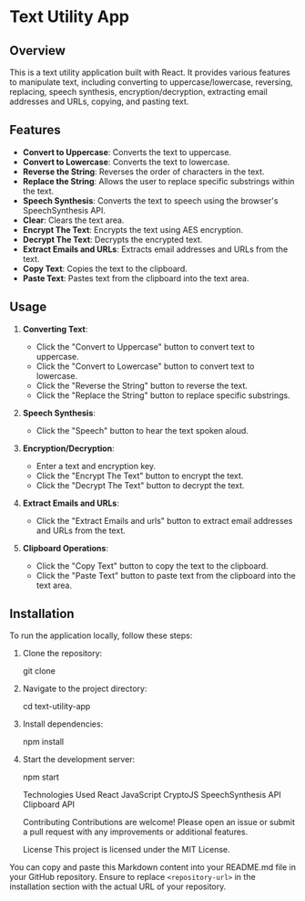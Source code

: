 # Text Utility App

## Overview

This is a text utility application built with React. It provides various features to manipulate text, including converting to uppercase/lowercase, reversing, replacing, speech synthesis, encryption/decryption, extracting email addresses and URLs, copying, and pasting text.

## Features

- **Convert to Uppercase**: Converts the text to uppercase.
- **Convert to Lowercase**: Converts the text to lowercase.
- **Reverse the String**: Reverses the order of characters in the text.
- **Replace the String**: Allows the user to replace specific substrings within the text.
- **Speech Synthesis**: Converts the text to speech using the browser's SpeechSynthesis API.
- **Clear**: Clears the text area.
- **Encrypt The Text**: Encrypts the text using AES encryption.
- **Decrypt The Text**: Decrypts the encrypted text.
- **Extract Emails and URLs**: Extracts email addresses and URLs from the text.
- **Copy Text**: Copies the text to the clipboard.
- **Paste Text**: Pastes text from the clipboard into the text area.

## Usage

1. **Converting Text**:
   - Click the "Convert to Uppercase" button to convert text to uppercase.
   - Click the "Convert to Lowercase" button to convert text to lowercase.
   - Click the "Reverse the String" button to reverse the text.
   - Click the "Replace the String" button to replace specific substrings.

2. **Speech Synthesis**:
   - Click the "Speech" button to hear the text spoken aloud.

3. **Encryption/Decryption**:
   - Enter a text and encryption key.
   - Click the "Encrypt The Text" button to encrypt the text.
   - Click the "Decrypt The Text" button to decrypt the text.

4. **Extract Emails and URLs**:
   - Click the "Extract Emails and urls" button to extract email addresses and URLs from the text.

5. **Clipboard Operations**:
   - Click the "Copy Text" button to copy the text to the clipboard.
   - Click the "Paste Text" button to paste text from the clipboard into the text area.

## Installation

To run the application locally, follow these steps:

1. Clone the repository:

   git clone <repository-url>

2. Navigate to the project directory:

    cd text-utility-app

3. Install dependencies:

    npm install

4. Start the development server:

    npm start


    Technologies Used
    React
    JavaScript
    CryptoJS
    SpeechSynthesis API
    Clipboard API

    Contributing
Contributions are welcome! Please open an issue or submit a pull request with any improvements or additional features.

    License
    This project is licensed under the MIT License.
    
You can copy and paste this Markdown content into your README.md file in your GitHub repository. Ensure to replace `<repository-url>` in the installation section with the actual URL of your repository.




